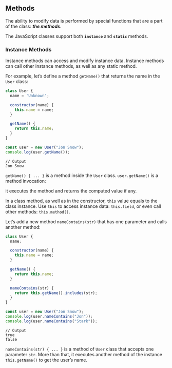 ## Methods

The ability to modify data is performed by special functions that are a part of the class:
 ***the methods***.

The JavaScript classes support both **`instance`** and **`static`** methods. 

### Instance Methods

Instance methods can access and modify instance data. Instance methods can call other
 instance methods, as well as any static method.

For example, let’s define a method `getName()` that returns the name in the `User` class:

```js
class User {
  name = 'Unknown';

  constructor(name) {
    this.name = name;
  }

  getName() {
    return this.name;
  }
}

const user = new User("Jon Snow");
console.log(user.getName());
```
```
// Output
Jon Snow
```
`getName() { ... }` is a method inside the `User` class. `user.getName()` is a method invocation:

 it executes the method and returns the computed value if any.

In a class method, as well as in the constructor, `this` value equals to the class instance.
 Use `this` to access instance data: `this.field`, or even call other methods: `this.method()`.

Let’s add a new method `nameContains(str)` that has one parameter and calls another method:
```js
class User {
  name;

  constructor(name) {
    this.name = name;
  }

  getName() {
    return this.name;
  }

  nameContains(str) {
    return this.getName().includes(str);
  }
}

const user = new User("Jon Snow");
console.log(user.nameContains("Jon"));
console.log(user.nameContains("Stark"));
```
```
// Output
true
false
```
`nameContains(str) { ... }` is a method of `User` class that accepts one parameter `str`. More than that, it executes another method of the instance `this.getName()` to get the user’s name. 
